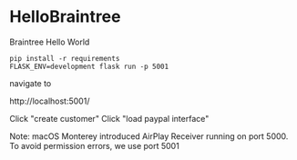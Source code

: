 # HelloBraintree
Braintree Hello World

```
pip install -r requirements
FLASK_ENV=development flask run -p 5001
```

navigate to 

http://localhost:5001/

Click "create customer"
Click "load paypal interface"

Note: macOS Monterey introduced AirPlay Receiver running on port 5000. 
To avoid permission errors, we use port 5001

